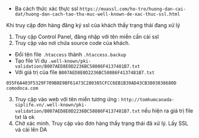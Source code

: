 - Ba cách thức xác thực ssl `https://muassl.com/ho-tro/huong-dan-cai-dat/huong-dan-cach-tao-thu-muc-well-known-de-xac-thuc-ssl.html`


Khi truy cập đơn hàng đăng ký ssl của khách thấy trạng thái đang xử lý 

1. Truy cập Control Panel, đăng nhập với tên miền cần cài ssl
2. Truy cập vào nơi chứa source code của khách. 
- Đổi tên file `.htaccess` thành `.htaccess.backup`
- Tạo file 
Ví dụ `.well-known/pki-validation/B007AED8E0D2236BC58086F4137481B7.txt`  
- Với giá trị của file `B007AED8E0D2236BC58086F4137481B7.txt`

```
055F6A403F5329F709B8E9BF61473C280385CFCC6EB1B39AD43CB3803838680D
comodoca.com
```

3. Truy cập vào web với tên miền tương ứng : `http://tomhumcanada-siplife.vn/.well-known/pki-validation/B007AED8E0D2236BC58086F4137481B7.txt`
nếu hiện ra giá trị file txt là ok
4. Chờ xác minh. Truy cập vào đơn hàng thấy trạng thái đã xử lý. Lấy SSL và cài lên DA
